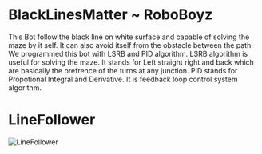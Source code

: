 # BlackLinesMatter ~ RoboBoyz
This Bot follow the black line on white surface and capable of solving the maze by it self. It can also avoid itself from the obstacle between the path. We programmed this bot with LSRB and PID algorithm. LSRB algorithm is useful for solving the maze. It stands for Left straight right and back which are basically the prefrence of the turns at any junction. PID stands for Propotional Integral and Derivative. It is feedback loop control system algorithm.

# LineFollower

![LineFollower](robot.jpg)
